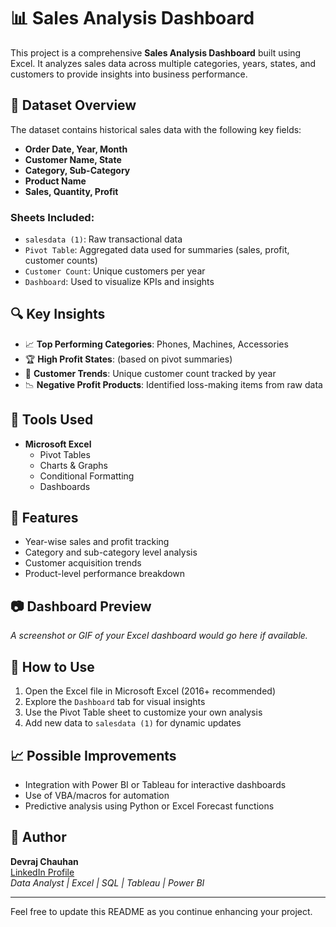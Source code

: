 # 📊 Sales Analysis Dashboard

This project is a comprehensive **Sales Analysis Dashboard** built using Excel. It analyzes sales data across multiple categories, years, states, and customers to provide insights into business performance.

## 📁 Dataset Overview

The dataset contains historical sales data with the following key fields:

- **Order Date, Year, Month**
- **Customer Name, State**
- **Category, Sub-Category**
- **Product Name**
- **Sales, Quantity, Profit**

### Sheets Included:

- `salesdata (1)`: Raw transactional data
- `Pivot Table`: Aggregated data used for summaries (sales, profit, customer counts)
- `Customer Count`: Unique customers per year
- `Dashboard`: Used to visualize KPIs and insights

## 🔍 Key Insights

- 📈 **Top Performing Categories**: Phones, Machines, Accessories
- 🏆 **High Profit States**: (based on pivot summaries)
- 👥 **Customer Trends**: Unique customer count tracked by year
- 📉 **Negative Profit Products**: Identified loss-making items from raw data

## 🧰 Tools Used

- **Microsoft Excel**
  - Pivot Tables
  - Charts & Graphs
  - Conditional Formatting
  - Dashboards

## 📌 Features

- Year-wise sales and profit tracking
- Category and sub-category level analysis
- Customer acquisition trends
- Product-level performance breakdown

## 📷 Dashboard Preview

_A screenshot or GIF of your Excel dashboard would go here if available._

## 🚀 How to Use

1. Open the Excel file in Microsoft Excel (2016+ recommended)
2. Explore the `Dashboard` tab for visual insights
3. Use the Pivot Table sheet to customize your own analysis
4. Add new data to `salesdata (1)` for dynamic updates

## 📈 Possible Improvements

- Integration with Power BI or Tableau for interactive dashboards
- Use of VBA/macros for automation
- Predictive analysis using Python or Excel Forecast functions

## 👤 Author

**Devraj Chauhan**  
[LinkedIn Profile](https://www.linkedin.com/in/devraj-chauhan-4299ba283/)  
_Data Analyst | Excel | SQL | Tableau | Power BI_

---

Feel free to update this README as you continue enhancing your project.
